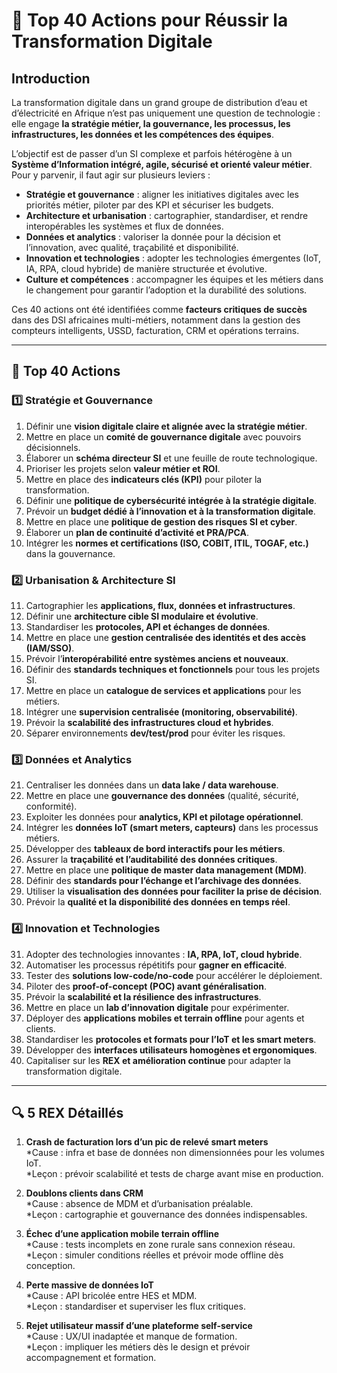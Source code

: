# 🚀 Top 40 Actions pour Réussir la Transformation Digitale

## Introduction

La transformation digitale dans un grand groupe de distribution d’eau et d’électricité en Afrique n’est pas uniquement une question de technologie : elle engage **la stratégie métier, la gouvernance, les processus, les infrastructures, les données et les compétences des équipes**.  

L’objectif est de passer d’un SI complexe et parfois hétérogène à un **Système d’Information intégré, agile, sécurisé et orienté valeur métier**. Pour y parvenir, il faut agir sur plusieurs leviers :  

* **Stratégie et gouvernance** : aligner les initiatives digitales avec les priorités métier, piloter par des KPI et sécuriser les budgets.  
* **Architecture et urbanisation** : cartographier, standardiser, et rendre interopérables les systèmes et flux de données.  
* **Données et analytics** : valoriser la donnée pour la décision et l’innovation, avec qualité, traçabilité et disponibilité.  
* **Innovation et technologies** : adopter les technologies émergentes (IoT, IA, RPA, cloud hybride) de manière structurée et évolutive.  
* **Culture et compétences** : accompagner les équipes et les métiers dans le changement pour garantir l’adoption et la durabilité des solutions.  

Ces 40 actions ont été identifiées comme **facteurs critiques de succès** dans des DSI africaines multi-métiers, notamment dans la gestion des compteurs intelligents, USSD, facturation, CRM et opérations terrains.

---

## 🔹 Top 40 Actions

### 1️⃣ Stratégie et Gouvernance
1. Définir une **vision digitale claire et alignée avec la stratégie métier**.  
2. Mettre en place un **comité de gouvernance digitale** avec pouvoirs décisionnels.  
3. Élaborer un **schéma directeur SI** et une feuille de route technologique.  
4. Prioriser les projets selon **valeur métier et ROI**.  
5. Mettre en place des **indicateurs clés (KPI)** pour piloter la transformation.  
6. Définir une **politique de cybersécurité intégrée à la stratégie digitale**.  
7. Prévoir un **budget dédié à l’innovation et à la transformation digitale**.  
8. Mettre en place une **politique de gestion des risques SI et cyber**.  
9. Élaborer un **plan de continuité d’activité et PRA/PCA**.  
10. Intégrer les **normes et certifications (ISO, COBIT, ITIL, TOGAF, etc.)** dans la gouvernance.  

### 2️⃣ Urbanisation & Architecture SI
11. Cartographier les **applications, flux, données et infrastructures**.  
12. Définir une **architecture cible SI modulaire et évolutive**.  
13. Standardiser les **protocoles, API et échanges de données**.  
14. Mettre en place une **gestion centralisée des identités et des accès (IAM/SSO)**.  
15. Prévoir l’**interopérabilité entre systèmes anciens et nouveaux**.  
16. Définir des **standards techniques et fonctionnels** pour tous les projets SI.  
17. Mettre en place un **catalogue de services et applications** pour les métiers.  
18. Intégrer une **supervision centralisée (monitoring, observabilité)**.  
19. Prévoir la **scalabilité des infrastructures cloud et hybrides**.  
20. Séparer environnements **dev/test/prod** pour éviter les risques.  

### 3️⃣ Données et Analytics
21. Centraliser les données dans un **data lake / data warehouse**.  
22. Mettre en place une **gouvernance des données** (qualité, sécurité, conformité).  
23. Exploiter les données pour **analytics, KPI et pilotage opérationnel**.  
24. Intégrer les **données IoT (smart meters, capteurs)** dans les processus métiers.  
25. Développer des **tableaux de bord interactifs pour les métiers**.  
26. Assurer la **traçabilité et l’auditabilité des données critiques**.  
27. Mettre en place une **politique de master data management (MDM)**.  
28. Définir des **standards pour l’échange et l’archivage des données**.  
29. Utiliser la **visualisation des données pour faciliter la prise de décision**.  
30. Prévoir la **qualité et la disponibilité des données en temps réel**.  

### 4️⃣ Innovation et Technologies
31. Adopter des technologies innovantes : **IA, RPA, IoT, cloud hybride**.  
32. Automatiser les processus répétitifs pour **gagner en efficacité**.  
33. Tester des **solutions low-code/no-code** pour accélérer le déploiement.  
34. Piloter des **proof-of-concept (POC) avant généralisation**.  
35. Prévoir la **scalabilité et la résilience des infrastructures**.  
36. Mettre en place un **lab d’innovation digitale** pour expérimenter.  
37. Déployer des **applications mobiles et terrain offline** pour agents et clients.  
38. Standardiser les **protocoles et formats pour l’IoT et les smart meters**.  
39. Développer des **interfaces utilisateurs homogènes et ergonomiques**.  
40. Capitaliser sur les **REX et amélioration continue** pour adapter la transformation digitale.  

---

## 🔍 5 REX Détaillés

1. **Crash de facturation lors d’un pic de relevé smart meters**  
   *Cause : infra et base de données non dimensionnées pour les volumes IoT.  
   *Leçon : prévoir scalabilité et tests de charge avant mise en production.  

2. **Doublons clients dans CRM**  
   *Cause : absence de MDM et d’urbanisation préalable.  
   *Leçon : cartographie et gouvernance des données indispensables.  

3. **Échec d’une application mobile terrain offline**  
   *Cause : tests incomplets en zone rurale sans connexion réseau.  
   *Leçon : simuler conditions réelles et prévoir mode offline dès conception.  

4. **Perte massive de données IoT**  
   *Cause : API bricolée entre HES et MDM.  
   *Leçon : standardiser et superviser les flux critiques.  

5. **Rejet utilisateur massif d’une plateforme self-service**  
   *Cause : UX/UI inadaptée et manque de formation.  
   *Leçon : impliquer les métiers dès le design et prévoir accompagnement et formation.  
